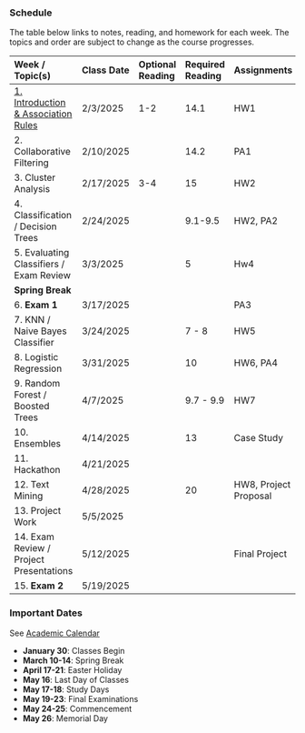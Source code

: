 ### Schedule
  
The table below links to notes, reading, and homework for each week. The topics and order are subject to change as the course progresses.

| Week / Topic(s)                                             | Class Date       |   Optional Reading   |   Required Reading   | Assignments                |
|:------------------------------------------------------------|:-----------------|:---------------------|:---------------------|:---------------------------|
| [1. Introduction & Association Rules](notes/week_1.md)      | 2/3/2025         |     1-2              |    14.1              |     HW1                    |
| 2. Collaborative Filtering                                  | 2/10/2025        |                      |    14.2              |     PA1                    |
| 3. Cluster Analysis                                         | 2/17/2025        |     3-4              |    15                |     HW2                    |
| 4. Classification / Decision Trees                          | 2/24/2025        |                      |    9.1-9.5         |       HW2, PA2               |
| 5. Evaluating Classifiers / Exam Review                     | 3/3/2025         |                      |    5                 |     Hw4                    |
| **Spring Break** |
| 6. **Exam 1**                                               | 3/17/2025        |                      |                      |     PA3                    |
| 7. KNN / Naive Bayes Classifier                             | 3/24/2025        |                      |    7 - 8             |     HW5                    |
| 8. Logistic Regression                                      | 3/31/2025        |                      |    10                |     HW6, PA4               |
| 9. Random Forest / Boosted Trees                            | 4/7/2025         |                      |    9.7 - 9.9         |     HW7                    |
| 10. Ensembles                                               | 4/14/2025        |                      |    13                |     Case Study             |
| 11. Hackathon                                               | 4/21/2025        |                      |                      |                            |
| 12. Text Mining                                             | 4/28/2025        |                      |    20                |     HW8, Project Proposal  |
| 13. Project Work                                            | 5/5/2025         |                      |                      |                            |
| 14. Exam Review / Project Presentations                     | 5/12/2025        |                      |                      |     Final Project          |
| 15. **Exam 2**                                              | 5/19/2025        |                      |                      |                            |

### Important Dates

See [Academic Calendar](https://www.sandiego.edu/documents/approved-calendar-2025-2026.pdf)

- **January 30**: Classes Begin 
- **March 10-14**: Spring Break 
- **April 17-21**: Easter Holiday 
- **May 16**: Last Day of Classes 
- **May 17-18**: Study Days 
- **May 19-23**: Final Examinations 
- **May 24-25**: Commencement 
- **May 26**: Memorial Day

